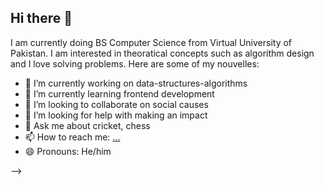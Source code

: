 ## Hi there 👋

I am currently doing BS Computer Science from Virtual University of Pakistan. I am interested in theoratical concepts such as algorithm design and I love solving problems.
Here are some of my nouvelles:

- 🔭 I’m currently working on data-structures-algorithms
- 🌱 I’m currently learning frontend development
- 👯 I’m looking to collaborate on social causes
- 🤔 I’m looking for help with making an impact
- 💬 Ask me about cricket, chess
- 📫 How to reach me: [...](https://www.linkedin.com/in/shabih-abbas-826b35232/)
- 😄 Pronouns: He/him

-->
